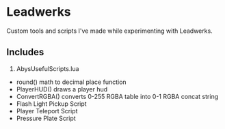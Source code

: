 Leadwerks
=========

Custom tools and scripts I've made while experimenting with Leadwerks.

## Includes

1. AbysUsefulScripts.lua
 * round() math to decimal place function
 * PlayerHUD() draws a player hud
 * ConvertRGBA() converts 0-255 RGBA table into 0-1 RGBA concat string
 * Flash Light Pickup Script
 * Player Teleport Script
 * Pressure Plate Script
